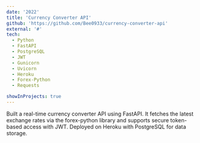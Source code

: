 ```yaml
---
date: '2022'
title: 'Currency Converter API'
github: 'https://github.com/Bee0933/currency-converter-api'
external: '#'
tech:
  - Python
  - FastAPI
  - PostgreSQL
  - JWT
  - Gunicorn
  - Uvicorn
  - Heroku
  - Forex-Python
  - Requests

showInProjects: true
---
```


Built a real-time currency converter API using FastAPI. It fetches the latest exchange rates via the forex-python library and supports secure token-based access with JWT. Deployed on Heroku with PostgreSQL for data storage.
